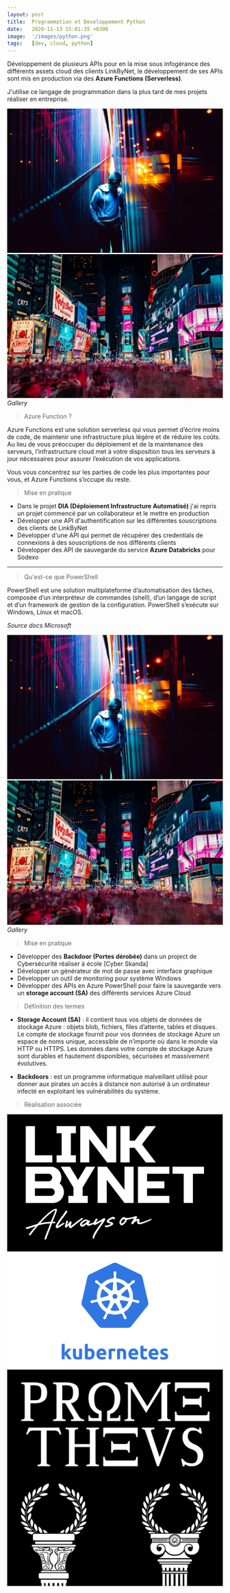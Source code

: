 ```yaml
---
layout: post
title:  Programmation et Developpement Python 
date:   2020-11-13 15:01:35 +0300
image:  '/images/python.png'
tags:   [dev, cloud, python]
---
```

Développement de plusieurs APIs pour en la mise sous infogérance des différents assets cloud des clients LinkByNet, le développement de ses APIs sont mis en production via des **Azure Functions (Serverless)**.

J'utilise ce langage de programmation dans la plus tard de mes projets réaliser en entreprise. 

<div class="gallery-box">
  <div class="gallery">
    <img src="/images/project-5.jpg" alt="Project">
    <img src="/images/project-6.jpg" alt="Project">
  </div>
  <em>Gallery</em>
</div>

> Azure Function ?

Azure Functions est une solution serverless qui vous permet d’écrire moins de code, de maintenir une infrastructure plus légère et de réduire les coûts. Au lieu de vous préoccuper du déploiement et de la maintenance des serveurs, l’infrastructure cloud met à votre disposition tous les serveurs à jour nécessaires pour assurer l’exécution de vos applications.

Vous vous concentrez sur les parties de code les plus importantes pour vous, et Azure Functions s’occupe du reste. 

> Mise en pratique 

- Dans le projet **DIA (Déploiement Infrastructure Automatisé)** j'ai repris un projet commencé par un collaborateur et le mettre en production 
- Développer une API d'authentification sur les différentes souscriptions des clients de LinkByNet 
- Développer d'une API qui permet de récupérer des credentials de connexions à des souscriptions de nos différents clients 
- Développer des API de sauvegarde du service **Azure Databricks** pour Sodexo 

***

> Qu'est-ce que PowerShell

PowerShell est une solution multiplateforme d’automatisation des tâches, composée d’un interpréteur de commandes (shell), d’un langage de script et d’un framework de gestion de la configuration. PowerShell s’exécute sur Windows, Linux et macOS.

<em>Source docs Microsoft</em>

<div class="gallery-box">
  <div class="gallery">
    <img src="/images/project-5.jpg" alt="Project">
    <img src="/images/project-6.jpg" alt="Project">
  </div>
  <em>Gallery</em>
</div>

> Mise en pratique 

- Développer des **Backdoor (Portes dérobée)** dans un project de Cybersécurité réaliser à école [Cyber Skanda]
- Développer un générateur de mot de passe avec interface graphique 
- Développer un outil de monitoring pour système Windows 
- Développer des APIs en Azure PowerShell pour faire la sauvegarde vers un **storage account (SA)** des différents services Azure Cloud

> Définition des termes 

- **Storage Account (SA)** : il contient tous vos objets de données de stockage Azure : objets blob, fichiers, files d’attente, tables et disques. Le compte de stockage fournit pour vos données de stockage Azure un espace de noms unique, accessible de n’importe où dans le monde via HTTP ou HTTPS. Les données dans votre compte de stockage Azure sont durables et hautement disponibles, sécurisées et massivement évolutives. 

- **Backdoors** : est un programme informatique malveillant utilisé pour donner aux pirates un accès à distance non autorisé à un ordinateur infecté en exploitant les vulnérabilités du système.

> Réalisation associée

<div class="gallery-box">
  <div class="gallery">
    <a href="https://eugenemazamda-cloud.com/projects/ccoe-lbn" target="_blank"><img src="/images/lbn.png" alt="Project"></a>
    <a href="https://eugenemazamda-cloud.com/projects/lbnpuzzle" target="_blank"><img src="/images/kubernetes.png" alt="Project"></a>
    <a href="https://eugenemazamda-cloud.com/projects/prometheus" target="_blank"><img src="/images/prometheus.png" alt="Project"></a>
  </div>
</div>